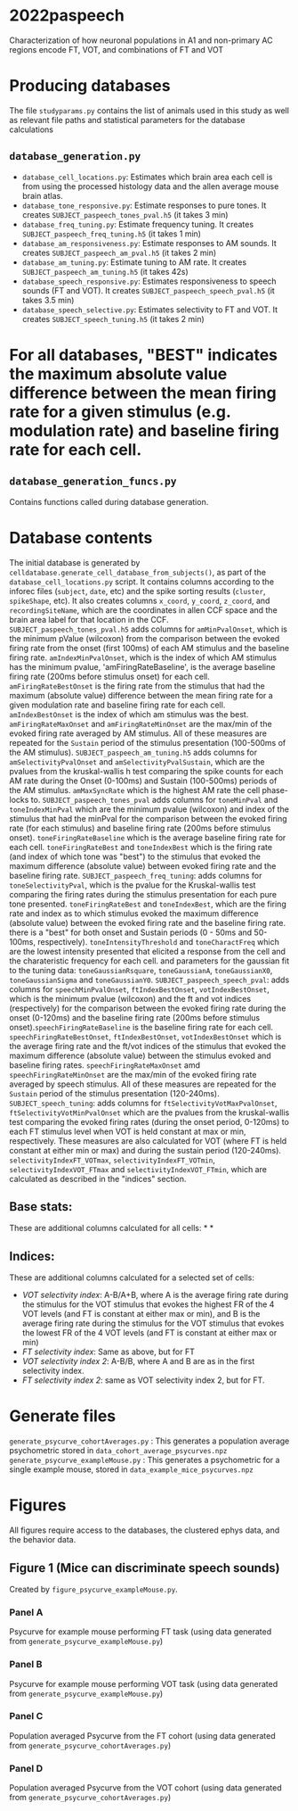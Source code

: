 # 2022paspeech
Characterization of how neuronal populations in A1 and non-primary AC regions encode FT, VOT, and combinations of FT and VOT

# Producing databases
The file `studyparams.py` contains the list of animals used in this study as well as
relevant file paths and statistical parameters for the database calculations

## `database_generation.py`
* `database_cell_locations.py`: Estimates which brain area each cell is from using the processed histology data and the allen average mouse brain atlas.
* `database_tone_responsive.py`: Estimate responses to pure tones. It creates `SUBJECT_paspeech_tones_pval.h5` (it takes 3 min)
* `database_freq_tuning.py`: Estimate frequency tuning. It creates `SUBJECT_paspeech_freq_tuning.h5` (it takes 1 min)
* `database_am_responsiveness.py`: Estimate responses to AM sounds. It creates `SUBJECT_paspeech_am_pval.h5` (it takes 2 min)
* `database_am_tuning.py`: Estimate tuning to AM rate. It creates `SUBJECT_paspeech_am_tuning.h5` (it takes 42s)
* `database_speech_responsive.py`: Estimates responsiveness to speech sounds (FT and VOT). It creates `SUBJECT_paspeech_speech_pval.h5` (it takes 3.5 min)
* `database_speech_selective.py`: Estimates selectivity to FT and VOT. It creates `SUBJECT_speech_tuning.h5` (it takes 2 min)

# For all databases, "BEST" indicates the maximum absolute value difference between the mean firing rate for a given stimulus (e.g. modulation rate) and baseline firing rate for each cell.

## `database_generation_funcs.py`
Contains functions called during database generation.


# Database contents

The initial database is generated by `celldatabase.generate_cell_database_from_subjects()`, as part of the `database_cell_locations.py` script. It contains columns according to the inforec files (``subject``, ``date``, etc) and the spike sorting results (``cluster``, ``spikeShape``, etc). It also creates columns `x_coord`, `y_coord`, `z_coord`, and `recordingSiteName`, which are the coordinates in allen CCF space and the brain area label for that location in the CCF.
`SUBJECT_paspeech_tones_pval.h5` adds columns for `amMinPvalOnset`, which is the minimum pValue (wilcoxon) from the comparison between the evoked firing rate from the onset (first 100ms) of each AM stimulus and the baseline firing rate. `amIndexMinPvalOnset`, which is the index of which AM stimulus has the minimum pvalue, 'amFiringRateBaseline', is the average baseline firing rate (200ms before stimulus onset) for each cell. `amFiringRateBestOnset` is the firing rate from the stimulus that had the maximum (absolute value) difference between the mean firing rate for a given modulation rate and baseline firing rate for each cell. `amIndexBestOnset` is the index of which am stimulus was the best. `amFiringRateMaxOnset` and `amFiringRateMinOnset` are the max/min of the evoked firing rate averaged by AM stimulus. All of these measures are repeated for the `Sustain` period of the stimulus presentation (100-500ms of the AM stimulus).
`SUBJECT_paspeech_am_tuning.h5` adds columns for `amSelectivityPvalOnset` and `amSelectivityPvalSustain`, which are the pvalues from the kruskal-wallis h test comparing the spike counts for each AM rate during the Onset (0-100ms) and Sustain (100-500ms) periods of the AM stimulus. `amMaxSyncRate` which is the highest AM rate the cell phase-locks to.
`SUBJECT_paspeech_tones_pval` adds columns for `toneMinPval` and `toneIndexMinPval` which are the minimum pvalue (wilcoxon) and index of the stimulus that had the minPval for the comparison between the evoked firing rate (for each stimulus) and baseline firing rate (200ms before stimulus onset). `toneFiringRateBaseline` which is the average baseline firing rate for each cell. `toneFiringRateBest` and `toneIndexBest` which is the firing rate (and index of which tone was "best") to the stimulus that evoked the maximum difference (absolute value) between evoked firing rate and the baseline firing rate.
`SUBJECT_paspeech_freq_tuning`: adds columns for `toneSelectivityPval`, which is the pvalue for the Kruskal-wallis test comparing the firing rates during the stimulus presentation for each pure tone presented. `toneFiringRateBest` and `toneIndexBest`, which are the firing rate and index as to which stimulus evoked the maximum difference (absolute value) between the evoked firing rate and the baseline firing rate. there is a "best" for both onset and Sustain periods (0 - 50ms and 50-100ms, respectively). `toneIntensityThreshold` and `toneCharactFreq` which are the lowest intensity presented that elicited a response from the cell and the charateristic frequency for each cell. and parameters for the gaussian fit to the tuning data: `toneGaussianRsquare`, `toneGaussianA`, `toneGaussianX0`, `toneGaussianSigma` and `toneGaussianY0`.
`SUBJECT_paspeech_speech_pval`: adds columns for `speechMinPvalOnset`, `ftIndexBestOnset`, `votIndexBestOnset`, which is the minimum pvalue (wilcoxon) and the ft and vot indices (respectively) for the comparison between the evoked firing rate during the onset (0-120ms) and the baseline firing rate (200ms before stimulus onset).`speechFiringRateBaseline` is the baseline firing rate for each cell. `speechFiringRateBestOnset`, `ftIndexBestOnset`, `votIndexBestOnset` which is the average firing rate and the ft/vot indices of the stimulus that evoked the maximum difference (absolute value) between the stimulus evoked and baseline firing rates. `speechFiringRateMaxOnset` amd `speechFiringRateMinOnset` are the max/min of the evoked firing rate averaged by speech stimulus. All of these measures are repeated for the `Sustain` period of the stimulus presentation (120-240ms).
`SUBJECT_speech_tuning`: adds columns for `ftSelectivityVotMaxPvalOnset`, `ftSelectivityVotMinPvalOnset` which are the pvalues from the kruskal-wallis test comparing the evoked firing rates (during the onset period, 0-120ms) to each FT stimulus level when VOT is held constant at max or min, respectively. These measures are also calculated for VOT (where FT is held constant at either min or max) and during the sustain period (120-240ms). `selectivityIndexFT_VOTmax`, `selectivityIndexFT_VOTmin`, `selectivityIndexVOT_FTmax` and `selectivityIndexVOT_FTmin`, which are calculated as described in the "indices" section.


## Base stats:
These are additional columns calculated for all cells:
*
*

## Indices:
These are additional columns calculated for a selected set of cells:

* *VOT selectivity index*: A-B/A+B, where A is the average firing rate during the stimulus for the VOT stimulus that evokes the highest FR of the 4 VOT levels (and FT is constant at either max or min), and B is the average firing rate during the stimulus for the VOT stimulus that evokes the lowest FR of the 4 VOT levels (and FT is constant at either max or min)
* *FT selectivity index*: Same as above, but for FT
* *VOT selectivity index 2*: A-B/B, where A and B are as in the first selectivity index.
* *FT selectivity index 2*: same as VOT selectivity index 2, but for FT.

# Generate files
`generate_psycurve_cohortAverages.py` : This generates a population average psychometric stored in `data_cohort_average_psycurves.npz`
`generate_psycurve_exampleMouse.py` :  This generates a psychometric for a single example mouse, stored in `data_example_mice_psycurves.npz`


# Figures

All figures require access to the databases, the clustered ephys data, and the behavior data.

## Figure 1 (Mice can discriminate speech sounds)
Created by `figure_psycurve_exampleMouse.py`.

### Panel A
Psycurve for example mouse performing FT task (using data generated from `generate_psycurve_exampleMouse.py`)
### Panel B
Psycurve for example mouse performing VOT task (using data generated from `generate_psycurve_exampleMouse.py`)
### Panel C
Population averaged Psycurve from the FT cohort (using data generated from `generate_psycurve_cohortAverages.py`)
### Panel D
Population averaged Psycurve from the VOT cohort (using data generated from `generate_psycurve_cohortAverages.py`)
